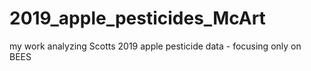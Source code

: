 # 2019_apple_pesticides_McArt
my work analyzing Scotts 2019 apple pesticide data - focusing only on BEES
